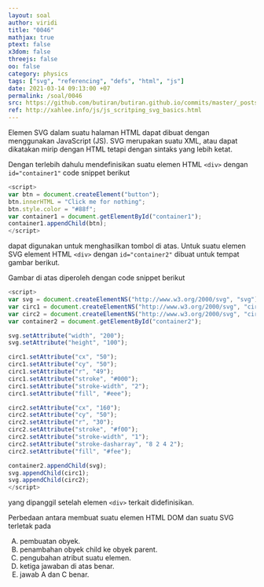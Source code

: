 ```yaml
---
layout: soal
author: viridi
title: "0046"
mathjax: true
ptext: false
x3dom: false
threejs: false
oo: false
category: physics
tags: ["svg", "referencing", "defs", "html", "js"]
date: 2021-03-14 09:13:00 +07
permalink: /soal/0046
src: https://github.com/butiran/butiran.github.io/commits/master/_posts/soal/04/2021-03-14-svg-defs-use-js.md
ref: http://xahlee.info/js/js_scritping_svg_basics.html
---
```

Elemen SVG dalam suatu halaman HTML dapat dibuat dengan menggunakan JavaScript (JS). SVG merupakan suatu XML, atau dapat dikatakan mirip dengan HTML tetapi dengan sintaks yang lebih ketat.

<div id="container1"></div>

<script>
var btn = document.createElement("button");
btn.innerHTML = "Click me for nothing";
btn.style.color = "#88f";
var container1 = document.getElementById("container1");
container1.appendChild(btn);
</script>

Dengan terlebih dahulu mendefinisikan suatu elemen HTML `<div>` dengan `id="container1"` code snippet berikut

```javascript
<script>
var btn = document.createElement("button");
btn.innerHTML = "Click me for nothing";
btn.style.color = "#88f";
var container1 = document.getElementById("container1");
container1.appendChild(btn);
</script>
```

dapat digunakan untuk menghasilkan tombol di atas. Untuk suatu elemen SVG element HTML `<div>` dengan `id="container2"` dibuat untuk tempat gambar berikut.

<div id="container2"></div>

<script>
var svg = document.createElementNS("http://www.w3.org/2000/svg", "svg");
var circ1 = document.createElementNS("http://www.w3.org/2000/svg", "circle");
var circ2 = document.createElementNS("http://www.w3.org/2000/svg", "circle");
var container2 = document.getElementById("container2");

svg.setAttribute("width", "200");
svg.setAttribute("height", "100");

circ1.setAttribute("cx", "50");
circ1.setAttribute("cy", "50");
circ1.setAttribute("r", "49");
circ1.setAttribute("stroke", "#000");
circ1.setAttribute("stroke-width", "2");
circ1.setAttribute("fill", "#eee");

circ2.setAttribute("cx", "160");
circ2.setAttribute("cy", "50");
circ2.setAttribute("r", "30");
circ2.setAttribute("stroke", "#f00");
circ2.setAttribute("stroke-width", "1");
circ2.setAttribute("stroke-dasharray", "8 2 4 2");
circ2.setAttribute("fill", "#fee");

container2.appendChild(svg);
svg.appendChild(circ1);
svg.appendChild(circ2);
</script>

Gambar di atas diperoleh dengan code snippet berikut

```javascript
<script>
var svg = document.createElementNS("http://www.w3.org/2000/svg", "svg");
var circ1 = document.createElementNS("http://www.w3.org/2000/svg", "circle");
var circ2 = document.createElementNS("http://www.w3.org/2000/svg", "circle");
var container2 = document.getElementById("container2");

svg.setAttribute("width", "200");
svg.setAttribute("height", "100");

circ1.setAttribute("cx", "50");
circ1.setAttribute("cy", "50");
circ1.setAttribute("r", "49");
circ1.setAttribute("stroke", "#000");
circ1.setAttribute("stroke-width", "2");
circ1.setAttribute("fill", "#eee");

circ2.setAttribute("cx", "160");
circ2.setAttribute("cy", "50");
circ2.setAttribute("r", "30");
circ2.setAttribute("stroke", "#f00");
circ2.setAttribute("stroke-width", "1");
circ2.setAttribute("stroke-dasharray", "8 2 4 2");
circ2.setAttribute("fill", "#fee");

container2.appendChild(svg);
svg.appendChild(circ1);
svg.appendChild(circ2);
</script>
```

yang dipanggil setelah elemen `<div>` terkait didefinisikan.

Perbedaan antara membuat suatu elemen HTML DOM dan suatu SVG terletak pada

<ol type="A">
<li>pembuatan obyek.
<li>penambahan obyek child ke obyek parent.
<li>pengubahan atribut suatu elemen.
<li>ketiga jawaban di atas benar.
<li>jawab A dan C benar.
